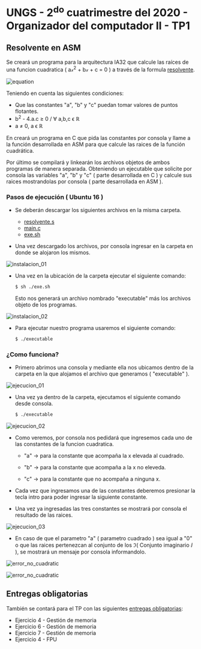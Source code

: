 # UNGS - 2<sup>do</sup> cuatrimestre del 2020 - Organizador del computador II - TP1


## Resolvente en ASM
Se creará un programa para la arquitectura IA32 que calcule las raíces de una funcion cuadratica ( a&xscr;<sup>2</sup> + b&xscr; + c = 0 ) a través de la formula [resolvente][square-root-wiki-link].


![equation](http://latex.codecogs.com/svg.latex?\frac{&space;&space;-b&space;\pm&space;\sqrt{b^{2}&space;-&space;4&space;\times&space;a&space;\times&space;c}}{2&space;\times&space;a})


Teniendo en cuenta las siguientes condiciones:


- Que las constantes "a", "b" y "c" puedan tomar valores de puntos flotantes.
- b<sup>2</sup> - 4.a.c &geq; 0 / &forall; a,b,c &varepsilon; &reals;
- a &ne; 0, a &varepsilon; &reals;


En creará un programa en C que pida las constantes por consola y llame a la función desarrollada en ASM para que calcule las raices de la función cuadrática.


Por último se compilará y linkearán los archivos objetos de ambos programas de manera separada. Obteniendo un ejecutable que solicite por consola las variables "a", "b" y "c" ( parte desarrollada en C ) y calcule sus raices mostrandolas por consola ( parte desarrollada en ASM ). 


### Pasos de ejecución ( Ubuntu 16 )


- Se deberán descargar los siguientes archivos en la misma carpeta.
    - [resolvente.s](https://github.com/NFER179/ProyectosUNGS/blob/master/ORGA2/SEM202/TP1/resolvente/resolvente.s)
    - [main.c](https://github.com/NFER179/ProyectosUNGS/blob/master/ORGA2/SEM202/TP1/resolvente/main.c)
    - [exe.sh](https://github.com/NFER179/ProyectosUNGS/blob/master/ORGA2/SEM202/TP1/resolvente/exe.sh)


- Una vez descargado los archivos, por consola ingresar en la carpeta en donde se alojaron los mismos.


![instalacion_01][instalacion_01]


- Una vez en la ubicación de la carpeta ejecutar el siguiente comando:

    ```sh
    $ sh ./exe.sh
    ```

    Esto nos generará un archivo nombrado "executable" más los archivos objeto de los programas.


![instalacion_02][instalacion_02]


- Para ejecutar nuestro programa usaremos el siguiente comando:

    ```sh
    $ ./executable
    ```


### ¿Como funciona?


- Primero abrimos una consola y mediante ella nos ubicamos dentro de la carpeta en la que alojamos el archivo que generamos ( "executable" ).


![ejecucion_01][ejecucion_01]


- Una vez ya dentro de la carpeta, ejecutamos el siguiente comando desde consola.

    ```sh
    $ ./executable
    ```

![ejecucion_02][ejecucion_02]

- Como veremos, por consola nos pedidará que ingresemos cada uno de las constantes de la funcion cuadratica.
    - "a" &rightarrow; para la constante que acompaña la x elevada al cuadrado.

    - "b" &rightarrow; para la constante que acompaña a la x no eleveda.

    - "c" &rightarrow; para la constante que no acompaña a ninguna x.


- Cada vez que ingresamos una de las constantes deberemos presionar la tecla intro para poder ingresar la siguiente constante.


- Una vez ya ingresadas las tres constantes se mostrará por consola el resultado de las raices.


![ejecucion_03][ejecucion_03]


- En caso de que el parametro "a" ( parametro cuadrado ) sea igual a "0" o que las raices pertenezcan al conjunto de los &Im;( Conjunto imaginario &ImaginaryI; ), se mostrará un mensaje por consola informandolo.


![error_no_cuadratic][error_no_cuadratic]


![error_no_cuadratic][error_imaginary]


## Entregas obligatorias


También se contará para el TP con las siguientes [entregas obligatorias][entregas_obligatorias]:


- Ejercicio 4 - Gestión de memoria
- Ejercicio 6 - Gestión de memoria
- Ejercicio 7 - Gestión de memoria
- Ejercicio 4 - FPU



[square-root-wiki-link]: https://es.wikipedia.org/wiki/Ecuaci%C3%B3n_de_segundo_grado

[entregas_obligatorias]: https://github.com/NFER179/ProyectosUNGS/tree/master/ORGA2/SEM202/TP1/entrgas_obligatorias

[instalacion_01]: https://github.com/NFER179/ProyectosUNGS/blob/master/ORGA2/SEM202/TP1/img/instalacion_01.png

[instalacion_02]: https://github.com/NFER179/ProyectosUNGS/blob/master/ORGA2/SEM202/TP1/img/instalacion_02.png

[ejecucion_01]: https://github.com/NFER179/ProyectosUNGS/blob/master/ORGA2/SEM202/TP1/img/ejecucion_01.png

[ejecucion_02]: https://github.com/NFER179/ProyectosUNGS/blob/master/ORGA2/SEM202/TP1/img/ejecucion_02.png

[ejecucion_03]: https://github.com/NFER179/ProyectosUNGS/blob/master/ORGA2/SEM202/TP1/img/ejecucion_03.png

[error_no_cuadratic]: https://github.com/NFER179/ProyectosUNGS/blob/master/ORGA2/SEM202/TP1/img/error_no_cuadratic.png

[error_imaginary]: https://github.com/NFER179/ProyectosUNGS/blob/master/ORGA2/SEM202/TP1/img/error_imaginary.png
